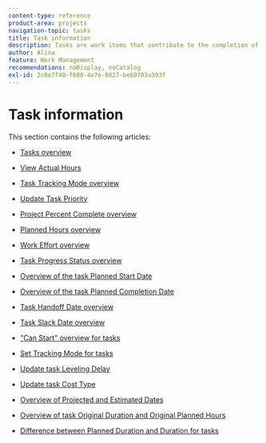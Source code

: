 ```yaml
---
content-type: reference
product-area: projects
navigation-topic: tasks
title: Task information
description: Tasks are work items that contribute to the completion of a project in Adobe Workfront. Learn about task information in the following articles.
author: Alina
feature: Work Management
recommendations: noDisplay, noCatalog
exl-id: 2c0e7f40-f680-4e7e-8827-be69703a393f
---
```

# Task information

This section contains the following articles:

* [Tasks overview](../../../manage-work/tasks/task-information/tasks-overview.md) 
* [View Actual Hours](../../../manage-work/tasks/task-information/actual-hours.md) 
* [Task Tracking Mode overview](../../../manage-work/tasks/task-information/task-tracking-mode.md) 
* [Update Task Priority](../../../manage-work/tasks/task-information/task-priority.md) 
* [Project Percent Complete overview](../../../manage-work/tasks/task-information/project-percent-complete.md) 
* [Planned Hours overview](../../../manage-work/tasks/task-information/planned-hours.md) 
* [Work Effort overview](../../../manage-work/tasks/task-information/work-effort.md) 
* [Task Progress Status overview](../../../manage-work/tasks/task-information/task-progress-status.md) 
* [Overview of the task Planned Start Date](../../../manage-work/tasks/task-information/task-planned-start-date.md) 
* [Overview of the task Planned Completion Date](../../../manage-work/tasks/task-information/task-planned-completion-date.md) 
* [Task Handoff Date overview](../../../manage-work/tasks/task-information/handoff-task-date.md) 
* [Task Slack Date overview](../../../manage-work/tasks/task-information/task-slack-date.md) 
* ["Can Start" overview for tasks](../../../manage-work/tasks/task-information/can-start-task-overview.md) 
* [Set Tracking Mode for tasks](../../../manage-work/tasks/task-information/set-tracking-mode-for-tasks.md) 
* [Update task Leveling Delay](../../../manage-work/tasks/task-information/task-leveling-delay.md) 
* [Update task Cost Type](../../../manage-work/tasks/task-information/update-task-cost-type.md) 
* [Overview of Projected and Estimated Dates](../../../manage-work/tasks/task-information/differentiate-projected-estimated-dates.md) 
* [Overview of task Original Duration and Original Planned Hours](../../../manage-work/tasks/task-information/task-original-duration-and-original-planned-hours.md) 
* [Difference between Planned Duration and Duration for tasks](../../../manage-work/tasks/task-information/planned-duration-vs-duration-for-tasks.md)

  <!--
  <li><a href="../../../manage-work/tasks/task-information/project-task-issue-dates.md">Overview of project, task, and issue dates</a> </li>
  -->
